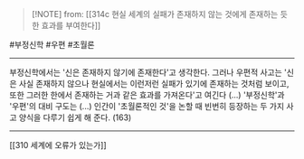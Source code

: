 > [!NOTE] from: [[314c 현실 세계의 실패가 존재하지 않는 것에게 존재하는 듯한 효과를 부여한다]]

#부정신학 #우편 #초월론 

--- 
부정신학에서는 '신은 존재하지 않기에 존재한다'고 생각한다. 그러나 우편적 사고는 '신은 사실 존재하지 않으나 현실에서는 이런저런 실패가 있기에 존재하는 것처럼 보이고, 또한 그러한 한에서 존재하는 거과 같은 효과를 가져온다'고 여긴다 (...) '부정신학'과 '우편'의 대비 구도는 (...) 인간이 '초월론적인 것'을 논할 때 빈번히 등장하는 두 가지 사고 양식을 다루기 쉽게 해 준다. (163)



--- 
[[310 세계에 오류가 있는가]]
